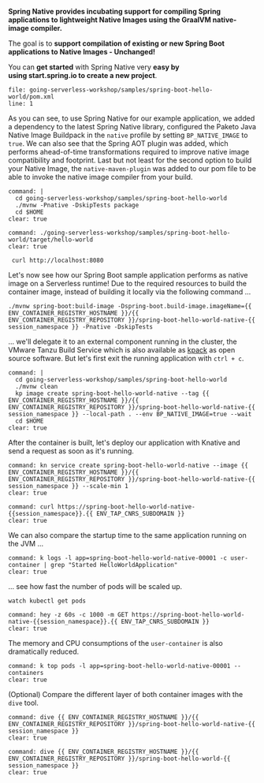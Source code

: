 **Spring Native provides incubating support for compiling Spring applications to lightweight Native Images using the GraalVM native-image compiler.**

The goal is to **support compilation of existing or new Spring Boot applications to Native Images - Unchanged!**

You can **get started** with Spring Native very **easy by using start.spring.io to create a new project**.

```editor:open-file
file: going-serverless-workshop/samples/spring-boot-hello-world/pom.xml
line: 1
```
As you can see, to use Spring Native for our example application, we added a dependency to the latest Spring Native library, configured the Paketo Java Native Image Buildpack in the `native` profile by setting `BP_NATIVE_IMAGE` to `true`.
We can also see that the Spring AOT plugin was added, which performs ahead-of-time transformations required to improve native image compatibility and footprint.
Last but not least for the second option to build your Native Image, the `native-maven-plugin` was added to our pom file to be able to invoke the native image compiler from your build.
```terminal:execute
command: |
  cd going-serverless-workshop/samples/spring-boot-hello-world
  ./mvnw -Pnative -DskipTests package 
  cd $HOME
clear: true
```

```terminal:execute
command: ./going-serverless-workshop/samples/spring-boot-hello-world/target/hello-world
clear: true
```

```execute-2
 curl http://localhost:8080
 ```


Let's now see how our Spring Boot sample application performs as native image on a Serverless runtime!
Due to the required resources to build the container image, instead of building it locally via the following command ...
```
./mvnw spring-boot:build-image -Dspring-boot.build-image.imageName={{ ENV_CONTAINER_REGISTRY_HOSTNAME }}/{{ ENV_CONTAINER_REGISTRY_REPOSITORY }}/spring-boot-hello-world-native-{{ session_namespace }} -Pnative -DskipTests
```
... we'll delegate it to an external component running in the cluster, the VMware Tanzu Build Service which is also available as [kpack](https://github.com/pivotal/kpack) as open source software.
But let's first exit the running application with `ctrl + c`.
```terminal:execute
command: |
  cd going-serverless-workshop/samples/spring-boot-hello-world
  ./mvnw clean
  kp image create spring-boot-hello-world-native --tag {{ ENV_CONTAINER_REGISTRY_HOSTNAME }}/{{ ENV_CONTAINER_REGISTRY_REPOSITORY }}/spring-boot-hello-world-native-{{ session_namespace }} --local-path . --env BP_NATIVE_IMAGE=true --wait
  cd $HOME
clear: true
```
After the container is built, let's deploy our application with Knative and send a request as soon as it's running.
```terminal:execute
command: kn service create spring-boot-hello-world-native --image {{ ENV_CONTAINER_REGISTRY_HOSTNAME }}/{{ ENV_CONTAINER_REGISTRY_REPOSITORY }}/spring-boot-hello-world-native-{{ session_namespace }} --scale-min 1
clear: true
```
```terminal:execute
command: curl https://spring-boot-hello-world-native-{{session_namespace}}.{{ ENV_TAP_CNRS_SUBDOMAIN }}
clear: true
```

We can also compare the startup time to the same application running on the JVM ...
```terminal:execute
command: k logs -l app=spring-boot-hello-world-native-00001 -c user-container | grep "Started HelloWorldApplication"
clear: true
```

... see how fast the number of pods will be scaled up.
```execute-2
watch kubectl get pods
```
```terminal:execute
command: hey -z 60s -c 1000 -m GET https://spring-boot-hello-world-native-{{session_namespace}}.{{ ENV_TAP_CNRS_SUBDOMAIN }}
clear: true
```

The memory and CPU consumptions of the `user-container` is also dramatically reduced.
```terminal:execute
command: k top pods -l app=spring-boot-hello-world-native-00001 --containers
clear: true
```

(Optional) Compare the different layer of both container images with the `dive` tool.
```terminal:execute
command: dive {{ ENV_CONTAINER_REGISTRY_HOSTNAME }}/{{ ENV_CONTAINER_REGISTRY_REPOSITORY }}/spring-boot-hello-world-native-{{ session_namespace }}
clear: true
```
```terminal:execute
command: dive {{ ENV_CONTAINER_REGISTRY_HOSTNAME }}/{{ ENV_CONTAINER_REGISTRY_REPOSITORY }}/spring-boot-hello-world-{{ session_namespace }}
clear: true
```